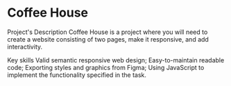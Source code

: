 # Coffee House
Project's Description
Coffee House is a project where you will need to create a website consisting of two pages, make it responsive, and add interactivity.

Key skills
Valid semantic responsive web design;
Easy-to-maintain readable code;
Exporting styles and graphics from Figma;
Using JavaScript to implement the functionality specified in the task.
